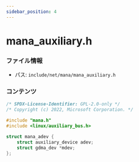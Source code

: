 ```yaml
---
sidebar_position: 4
---
```

# mana_auxiliary.h

### ファイル情報

- パス: `include/net/mana/mana_auxiliary.h`

### コンテンツ

```h
/* SPDX-License-Identifier: GPL-2.0-only */
/* Copyright (c) 2022, Microsoft Corporation. */

#include "mana.h"
#include <linux/auxiliary_bus.h>

struct mana_adev {
	struct auxiliary_device adev;
	struct gdma_dev *mdev;
};

```
